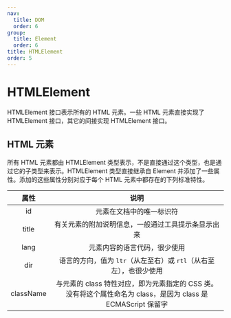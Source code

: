 ```yaml
---
nav:
  title: DOM
  order: 6
group:
  title: Element
  order: 6
title: HTMLElement
order: 5
---
```


# HTMLElement

HTMLElement 接口表示所有的 HTML 元素。一些 HTML 元素直接实现了 HTMLElement 接口，其它的间接实现 HTMLElement 接口。

## HTML 元素

所有 HTML 元素都由 HTMLElement 类型表示，不是直接通过这个类型，也是通过它的子类型来表示。HTMLElement 类型直接继承自 Element 并添加了一些属性。添加的这些属性分别对应于每个 HTML 元素中都存在的下列标准特性。

|   属性    |                                                     说明                                                      |
| :-------: | :-----------------------------------------------------------------------------------------------------------: |
|    id     |                                           元素在文档中的唯一标识符                                            |
|   title   |                              有关元素的附加说明信息，一般通过工具提示条显示出来                               |
|   lang    |                                         元素内容的语言代码，很少使用                                          |
|    dir    |                      语言的方向，值为 `ltr`（从左至右）或 `rtl`（从右至左），也很少使用                       |
| className | 与元素的 class 特性对应，即为元素指定的 CSS 类。没有将这个属性命名为 class，是因为 class 是 ECMAScript 保留字 |
